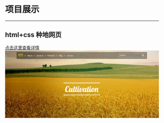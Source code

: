 # 项目展示
***
## html+css 种地网页
[点击这里查看详情](./cultivation/index.html " ")
![种地](./img/cultivation.png "种地")